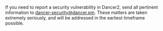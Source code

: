 If you need to report a security vulnerability in Dancer2, send all
pertinent information to
[dancer-security@dancer.pm](mailto:dancer-security@dancer.pm). These
matters are taken extremely seriously, and will be addressed in the
earliest timeframe possible.

